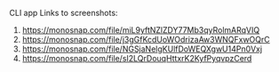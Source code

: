 CLI app
Links to screenshots:
1. https://monosnap.com/file/miL9yftNZlZDY77Mb3qyRolmARqVIQ
2. https://monosnap.com/file/j3gGfKcdUoWOdrizaAw3WNQFxwOQrC
3. https://monosnap.com/file/NGSjaNelgKUlfDoWEQXgwU14Pn0Vxj
4. https://monosnap.com/file/sI2LQrDouqHttxrK2KyfPyqvpzCerd
